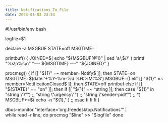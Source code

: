 ```yaml
---
title: Notifications_To_File
date: 2023-01-03 23:53
---
```


#!/usr/bin/env bash

logfile=$1

declare -a MSGBUF
STATE=off
MSGTIME=

printbuf() {
  JOINED=$( echo "${MSGBUF[@]}" | sed 's/,$//' )
  printf "%s\n%s\n" "--- ${MSGTIME} ---" "${JOINED}"
}

procmsg() {
  if [[ "${1}" =~ member=Notify$ ]]; then
    STATE=on
    MSGTIME=$(date '+%Y-%m-%d %H:%M:%S')
    MSGBUF=()
  elif [[ "${1}" =~ member=NotificationClosed$ ]]; then
    STATE=off
    printbuf
  else
   if [[ "${STATE}" == "on" ]]; then
      if [[ "${1}" =~ ^string ]]; then
        case "${1}" in
          "string \"\"") ;;
          "string \"urgency\"") ;;
          "string \"sender-pid\"") ;;
          *)
            MSGBUF+=$( echo -n "${1}," )
          ;;
        esac
      fi
    fi
  fi
}

dbus-monitor "interface='org.freedesktop.Notifications'" | \
    while read -r line; do
      procmsg "$line" >> "$logfile"
    done
